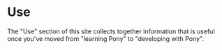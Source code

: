 # Use

The "Use" section of this site collects together information that is useful once you've moved from "learning Pony" to "developing with Pony".
